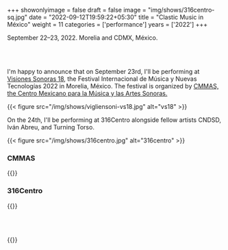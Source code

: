 +++
showonlyimage = false
draft = false
image = "img/shows/316centro-sq.jpg"
date = "2022-09-12T19:59:22+05:30"
title = "Clastic Music in México"
weight = 11
categories = ['performance']
years = ['2022']
+++



September 22–23, 2022. Morelia and CDMX, México.





<!--more-->


<br><br>

I'm happy to announce that on September 23rd, I'll be performing at [Visiones Sonoras 18](https://en.cmmas.com/vs18), the Festival Internacional de Música y Nuevas Tecnologías 2022 in Morelia, México. The festival is organized by [CMMAS, the Centro Mexicano para la Música y las Artes Sonoras.](https://cmmas.org/)

{{< figure src="/img/shows/vigliensoni-vs18.jpg" alt="vs18" >}}

On the 24th, I'll be performing at 316Centro alongside fellow artists CNDSD, Iván Abreu, and Turning Torso.

{{< figure src="/img/shows/316centro.jpg" alt="316centro" >}}


### CMMAS

{{<youtube HV6UMvYc3H0>}} 

### 316Centro


{{<youtube WAYtDg7it2E>}} 

<br><br>

{{<youtube N87YdYn7I4I>}} 








